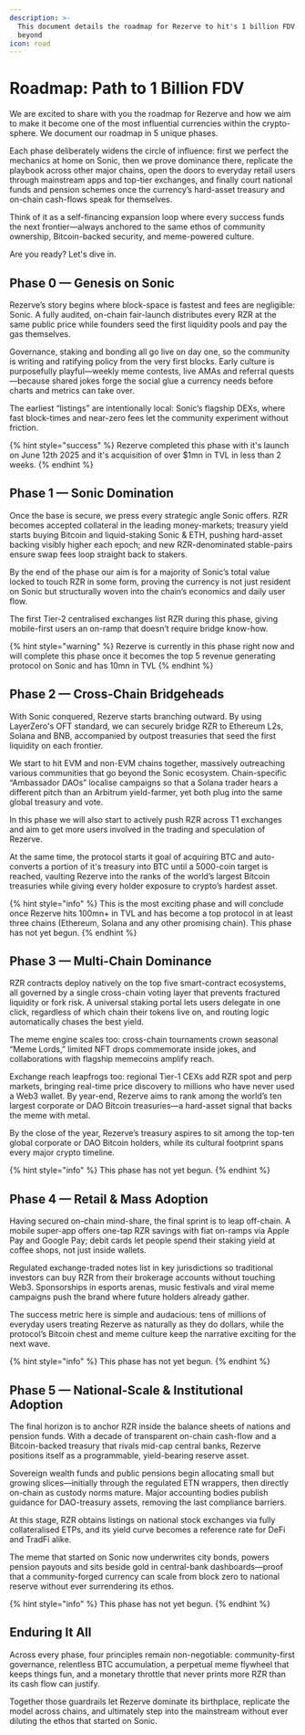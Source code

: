 ```yaml
---
description: >-
  This document details the roadmap for Rezerve to hit's 1 billion FDV and
  beyond
icon: road
---
```


# Roadmap: Path to 1 Billion FDV

We are excited to share with you the roadmap for Rezerve and how we aim to make it become one of the most influential currencies within the crypto-sphere. We document our roadmap in 5 unique phases.

Each phase deliberately widens the circle of influence: first we perfect the mechanics at home on Sonic, then we prove dominance there, replicate the playbook across other major chains, open the doors to everyday retail users through mainstream apps and top-tier exchanges, and finally court national funds and pension schemes once the currency’s hard-asset treasury and on-chain cash-flows speak for themselves.

Think of it as a self-financing expansion loop where every success funds the next frontier—always anchored to the same ethos of community ownership, Bitcoin-backed security, and meme-powered culture.

Are you ready? Let's dive in.

## Phase 0 — Genesis on Sonic

Rezerve’s story begins where block-space is fastest and fees are negligible: Sonic. A fully audited, on-chain fair-launch distributes every RZR at the same public price while founders seed the first liquidity pools and pay the gas themselves.&#x20;

Governance, staking and bonding all go live on day one, so the community is writing and ratifying policy from the very first blocks. Early culture is purposefully playful—weekly meme contests, live AMAs and referral quests—because shared jokes forge the social glue a currency needs before charts and metrics can take over.

The earliest “listings” are intentionally local: Sonic’s flagship DEXs, where fast block-times and near-zero fees let the community experiment without friction.

{% hint style="success" %}
Rezerve completed this phase with it's launch on June 12th 2025 and it's acquisition of over $1mn in TVL in less than 2 weeks.
{% endhint %}

## Phase 1 — Sonic Domination

Once the base is secure, we press every strategic angle Sonic offers. RZR becomes accepted collateral in the leading money-markets; treasury yield starts buying Bitcoin and liquid-staking Sonic & ETH, pushing hard-asset backing visibly higher each epoch; and new RZR-denominated stable-pairs ensure swap fees loop straight back to stakers.&#x20;

By the end of the phase our aim is for a majority of Sonic’s total value locked to touch RZR in some form, proving the currency is not just resident on Sonic but structurally woven into the chain’s economics and daily user flow.

The first Tier-2 centralised exchanges list RZR during this phase, giving mobile-first users an on-ramp that doesn’t require bridge know-how.

{% hint style="warning" %}
Rezerve is currently in this phase right now and will complete this phase once it becomes the top 5 revenue generating protocol on Sonic and has 10mn in TVL
{% endhint %}

## Phase 2 — Cross-Chain Bridgeheads

With Sonic conquered, Rezerve starts branching outward. By using LayerZero's OFT standard, we can securely bridge RZR to Ethereum L2s, Solana and BNB, accompanied by outpost treasuries that seed the first liquidity on each frontier.&#x20;

We start to hit EVM and non-EVM chains together, massively outreaching various communities that go beyond the Sonic ecosystem. Chain-specific “Ambassador DAOs” localise campaigns so that a Solana trader hears a different pitch than an Arbitrum yield-farmer, yet both plug into the same global treasury and vote.

In this phase we will also start to actively push RZR across T1 exchanges and aim to get more users involved in the trading and speculation of Rezerve.

At the same time, the protocol starts it goal of acquiring BTC and auto-converts a portion of it's treasury into BTC until a 5000-coin target is reached, vaulting Rezerve into the ranks of the world’s largest Bitcoin treasuries while giving every holder exposure to crypto’s hardest asset.

{% hint style="info" %}
This is the most exciting phase and will conclude once Rezerve hits 100mn+ in TVL and has become a top protocol in at least three chains (Ethereum, Solana and any other promising chain). This phase has not yet begun.
{% endhint %}

## Phase 3 — Multi-Chain Dominance

RZR contracts deploy natively on the top five smart-contract ecosystems, all governed by a single cross-chain voting layer that prevents fractured liquidity or fork risk. A universal staking portal lets users delegate in one click, regardless of which chain their tokens live on, and routing logic automatically chases the best yield.&#x20;

The meme engine scales too: cross-chain tournaments crown seasonal “Meme Lords,” limited NFT drops commemorate inside jokes, and collaborations with flagship memecoins amplify reach.&#x20;

Exchange reach leapfrogs too: regional Tier-1 CEXs add RZR spot and perp markets, bringing real-time price discovery to millions who have never used a Web3 wallet. By year-end, Rezerve aims to rank among the world’s ten largest corporate or DAO Bitcoin treasuries—a hard-asset signal that backs the meme with metal.

By the close of the year, Rezerve’s treasury aspires to sit among the top-ten global corporate or DAO Bitcoin holders, while its cultural footprint spans every major crypto timeline.

{% hint style="info" %}
This phase has not yet begun.
{% endhint %}

## Phase 4 — Retail & Mass Adoption

Having secured on-chain mind-share, the final sprint is to leap off-chain. A mobile super-app offers one-tap RZR savings with fiat on-ramps via Apple Pay and Google Pay; debit cards let people spend their staking yield at coffee shops, not just inside wallets.

Regulated exchange-traded notes list in key jurisdictions so traditional investors can buy RZR from their brokerage accounts without touching Web3. Sponsorships in esports arenas, music festivals and viral meme campaigns push the brand where future holders already gather.&#x20;

The success metric here is simple and audacious: tens of millions of everyday users treating Rezerve as naturally as they do dollars, while the protocol’s Bitcoin chest and meme culture keep the narrative exciting for the next wave.

{% hint style="info" %}
This phase has not yet begun.
{% endhint %}

## Phase 5 — National-Scale & Institutional Adoption

The final horizon is to anchor RZR inside the balance sheets of nations and pension funds. With a decade of transparent on-chain cash-flow and a Bitcoin-backed treasury that rivals mid-cap central banks, Rezerve positions itself as a programmable, yield-bearing reserve asset.&#x20;

Sovereign wealth funds and public pensions begin allocating small but growing slices—initially through the regulated ETN wrappers, then directly on-chain as custody norms mature. Major accounting bodies publish guidance for DAO-treasury assets, removing the last compliance barriers.&#x20;

At this stage, RZR obtains listings on national stock exchanges via fully collateralised ETPs, and its yield curve becomes a reference rate for DeFi and TradFi alike.&#x20;

The meme that started on Sonic now underwrites city bonds, powers pension payouts and sits beside gold in central-bank dashboards—proof that a community-forged currency can scale from block zero to national reserve without ever surrendering its ethos.

{% hint style="info" %}
This phase has not yet begun.
{% endhint %}

## Enduring It All

Across every phase, four principles remain non-negotiable: community-first governance, relentless BTC accumulation, a perpetual meme flywheel that keeps things fun, and a monetary throttle that never prints more RZR than its cash flow can justify.&#x20;

Together those guardrails let Rezerve dominate its birthplace, replicate the model across chains, and ultimately step into the mainstream without ever diluting the ethos that started on Sonic.
